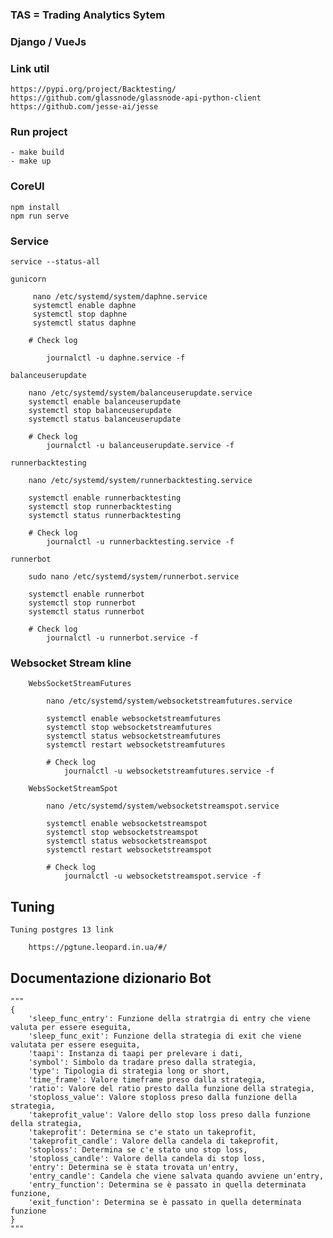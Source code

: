 ### TAS = Trading Analytics Sytem

### Django / VueJs

### Link util

    https://pypi.org/project/Backtesting/
    https://github.com/glassnode/glassnode-api-python-client
    https://github.com/jesse-ai/jesse

### Run project

    - make build
    - make up

### CoreUI

    npm install
    npm run serve

### Service

    service --status-all

    gunicorn

         nano /etc/systemd/system/daphne.service
         systemctl enable daphne
         systemctl stop daphne
         systemctl status daphne

        # Check log
            
            journalctl -u daphne.service -f

    balanceuserupdate
        
        nano /etc/systemd/system/balanceuserupdate.service
        systemctl enable balanceuserupdate
        systemctl stop balanceuserupdate
        systemctl status balanceuserupdate

        # Check log
            journalctl -u balanceuserupdate.service -f
    
    runnerbacktesting
        
        nano /etc/systemd/system/runnerbacktesting.service

        systemctl enable runnerbacktesting
        systemctl stop runnerbacktesting
        systemctl status runnerbacktesting

        # Check log
            journalctl -u runnerbacktesting.service -f

    runnerbot
        
        sudo nano /etc/systemd/system/runnerbot.service

        systemctl enable runnerbot
        systemctl stop runnerbot
        systemctl status runnerbot

        # Check log
            journalctl -u runnerbot.service -f

### Websocket Stream kline

        WebsSocketStreamFutures
    
            nano /etc/systemd/system/websocketstreamfutures.service
    
            systemctl enable websocketstreamfutures
            systemctl stop websocketstreamfutures
            systemctl status websocketstreamfutures
            systemctl restart websocketstreamfutures
    
            # Check log
                journalctl -u websocketstreamfutures.service -f
    
        WebsSocketStreamSpot
    
            nano /etc/systemd/system/websocketstreamspot.service
    
            systemctl enable websocketstreamspot
            systemctl stop websocketstreamspot
            systemctl status websocketstreamspot
            systemctl restart websocketstreamspot
    
            # Check log
                journalctl -u websocketstreamspot.service -f    

## Tuning

    Tuning postgres 13 link

        https://pgtune.leopard.in.ua/#/

## Documentazione dizionario Bot
    
    """
    {
        'sleep_func_entry': Funzione della stratrgia di entry che viene valuta per essere eseguita,
        'sleep_func_exit': Funzione della strategia di exit che viene valutata per essere eseguita,
        'taapi': Instanza di taapi per prelevare i dati,
        'symbol': Simbolo da tradare preso dalla strategia,
        'type': Tipologia di strategia long or short,
        'time_frame': Valore timeframe preso dalla strategia,
        'ratio': Valore del ratio presto dalla funzione della strategia,
        'stoploss_value': Valore stoploss preso dalla funzione della strategia,
        'takeprofit_value': Valore dello stop loss preso dalla funzione della strategia,
        'takeprofit': Determina se c'e stato un takeprofit,
        'takeprofit_candle': Valore della candela di takeprofit,
        'stoploss': Determina se c'e stato uno stop loss,
        'stoploss_candle': Valore della candela di stop loss,
        'entry': Determina se è stata trovata un'entry,
        'entry_candle': Candela che viene salvata quando avviene un'entry,
        'entry_function': Determina se è passato in quella determinata funzione,
        'exit_function': Determina se è passato in quella determinata funzione
    }
    """
